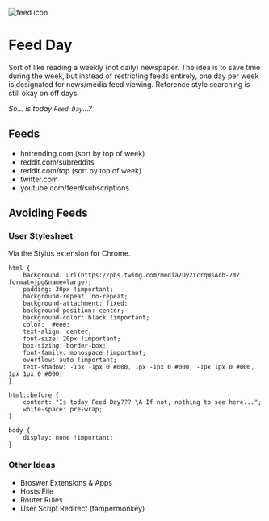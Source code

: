 
![feed icon](https://upload.wikimedia.org/wikipedia/commons/thumb/d/d9/Rss-feed.svg/60px-Rss-feed.svg.png)

# Feed Day

Sort of like reading a weekly (not daily) newspaper. The idea is to save time during the week, but instead of restricting feeds entirely, one day per week is designated for news/media feed viewing. Reference style searching is still okay on off days.

_So... is today `Feed Day`...?_

## Feeds

- hntrending.com (sort by top of week)
- reddit.com/subreddits
- reddit.com/top (sort by top of week)
- twitter.com
- youtube.com/feed/subscriptions

## Avoiding Feeds

### User Stylesheet

Via the Stylus extension for Chrome.

```
html {
    background: url(https://pbs.twimg.com/media/Dy2YcrqWsAcb-7m?format=jpg&name=large);
    padding: 30px !important;
    background-repeat: no-repeat;
    background-attachment: fixed;
    background-position: center;
    background-color: black !important;
    color:  #eee;
    text-align: center;
    font-size: 20px !important;
    box-sizing: border-box;
    font-family: monospace !important;
    overflow: auto !important;
    text-shadow: -1px -1px 0 #000, 1px -1px 0 #000, -1px 1px 0 #000, 1px 1px 0 #000;
}

html::before {
    content: "Is today Feed Day??? \A If not, nothing to see here...";
    white-space: pre-wrap;
}

body {
    display: none !important;
}
```

### Other Ideas

- Broswer Extensions & Apps
- Hosts File
- Router Rules
- User Script Redirect (tampermonkey)

